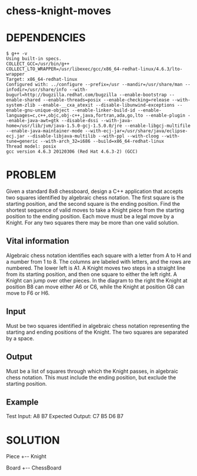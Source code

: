 chess-knight-moves
==================
DEPENDENCIES
============
```
$ g++ -v
Using built-in specs.
COLLECT_GCC=/usr/bin/g++
COLLECT_LTO_WRAPPER=/usr/libexec/gcc/x86_64-redhat-linux/4.6.3/lto-wrapper
Target: x86_64-redhat-linux
Configured with: ../configure --prefix=/usr --mandir=/usr/share/man --infodir=/usr/share/info --with-bugurl=http://bugzilla.redhat.com/bugzilla --enable-bootstrap --enable-shared --enable-threads=posix --enable-checking=release --with-system-zlib --enable-__cxa_atexit --disable-libunwind-exceptions --enable-gnu-unique-object --enable-linker-build-id --enable-languages=c,c++,objc,obj-c++,java,fortran,ada,go,lto --enable-plugin --enable-java-awt=gtk --disable-dssi --with-java-home=/usr/lib/jvm/java-1.5.0-gcj-1.5.0.0/jre --enable-libgcj-multifile --enable-java-maintainer-mode --with-ecj-jar=/usr/share/java/eclipse-ecj.jar --disable-libjava-multilib --with-ppl --with-cloog --with-tune=generic --with-arch_32=i686 --build=x86_64-redhat-linux
Thread model: posix
gcc version 4.6.3 20120306 (Red Hat 4.6.3-2) (GCC) 
```

PROBLEM
=======

Given a standard 8x8 chessboard, design a C++ application that accepts two
squares identified by algebraic chess notation. The first square is the
starting position, and the second square is the ending position. Find the
shortest sequence of valid moves to take a Knight piece from the starting
position to the ending position. Each move must be a legal move by a Knight.
For any two squares there may be more than one valid solution.

Vital information
-----------------
Algebraic chess notation identifies each square with a letter from A to H and a
number from 1 to 8. The columns are labeled with letters, and the rows are
numbered. The lower left is A1.  A Knight moves two steps in a straight line
from its starting position, and then one square to either the left right. A
Knight can jump over other pieces. In the diagram to the right the Knight at
position B8 can move either A6 or C6, while the Knight at position G8 can move
to F6 or H6.

Input
-----
Must be two squares identified in algebraic chess notation representing the
starting and ending positions of the Knight. The two squares are separated by a
space.

Output
------
Must be a list of squares through which the Knight passes, in algebraic chess
notation. This must include the ending position, but exclude the starting
position.

Example
-------
Test Input: A8 B7
Expected Output: C7 B5 D6 B7

SOLUTION
========

Piece
+-- Knight

Board
+-- ChessBoard
